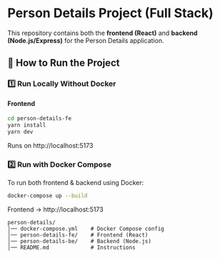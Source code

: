# Person Details Project (Full Stack)

This repository contains both the **frontend (React)** and **backend (Node.js/Express)** for the Person Details application.

## 🚀 How to Run the Project

### **1️⃣ Run Locally Without Docker**
#### **Frontend**
```sh
cd person-details-fe
yarn install
yarn dev
```

Runs on http://localhost:5173


### **2️⃣ Run with Docker Compose**
To run both frontend & backend using Docker:

```sh
docker-compose up --build
```

Frontend → http://localhost:5173


```
person-details/
│── docker-compose.yml    # Docker Compose config
│── person-details-fe/    # Frontend (React)
│── person-details-be/    # Backend (Node.js)
│── README.md             # Instructions
```